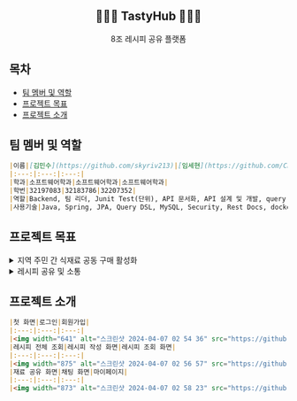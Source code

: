 <div align="center">
<h2> 👨🏻‍🍳 TastyHub 👩🏻‍🍳 </h2>
8조 레시피 공유 플랫폼
</div>

## 목차
  - [팀 멤버 및 역할](#팀-멤버-및-역할) 
  - [프로젝트 목표](#프로젝트-목표)
  - [프로젝트 소개](#프로젝트-소개)

## 팀 멤버 및 역할
```markdown
|이름|[김민수](https://github.com/skyriv213)|[임세현](https://github.com/Chelly142)|[박승은](https://github.com/sep037)|
|:---:|:---:|:---:|
|학과|소프트웨어학과|소프트웨어학과|소프트웨어학과|
|학번|32197083|32183786|32207352|
|역할|Backend, 팀 리더, Junit Test(단위), API 문서화, API 설계 및 개발, query 최적화|Backend, 서버 환경 구축, 클라우드 서버 관리, CI/CD 구축, API 설계 및 개발|Frontend, UI/UX, 성능 최적화 , 크로스 브라우징, 반응형 디자인|
|사용기술|Java, Spring, JPA, Query DSL, MySQL, Security, Rest Docs, docker, git action, jenkins, nginx|Java, Spring, JPA, MySQL, EC2, S3, RDS, docker, jenkins|React, Typescript, Css, Redux, Sass, vercel, Prettier|
```

## 프로젝트 목표
<details>
  <summary>지역 주민 간 식재료 공동 구매 활성화</summary>
  - 공동 구매 플랫폼 개설 : 온라인 플랫폼을 통해 지역 주민들이 함께 식재료를 구매할 수 있는 시스템 구축
</details>
<details>
  <summary>레시피 공유 및 소통</summary>
  - 온라인 레시피 공유 플랫폼 운영 : 사용자들이 자신의 레시피를 업로드하고 공유할 수 있는 온라인 플랫폼을 구축한다. 레시피 검색, 리뷰 및 댓글 기능을 제공하여 소통 촉진
</details>

## 프로젝트 소개
```markdown
|첫 화면|로그인|회원가입|
|:---:|:---:|:---:|
|<img width="641" alt="스크린샷 2024-04-07 02 54 36" src="https://github.com/GraduationDku/tastyHub/assets/112964257/34973009-a8d4-409f-8eed-3d30dfacd4a3">|<img width="635" alt="스크린샷 2024-04-07 02 55 08" src="https://github.com/GraduationDku/tastyHub/assets/112964257/b04a3ce0-0545-435f-b171-b10321393f18">|<img width="636" alt="스크린샷 2024-04-07 02 55 40" src="https://github.com/GraduationDku/tastyHub/assets/112964257/5c9f5297-fe18-4e18-b1b2-47936eface91">|
|레시피 전체 조회|레시피 작성 화면|레시피 조회 화면|
|:---:|:---:|:---:|
|<img width="875" alt="스크린샷 2024-04-07 02 56 57" src="https://github.com/GraduationDku/tastyHub/assets/112964257/9e0fcbaa-702d-4905-b3d8-c89358b7c9c8">|<img width="875" alt="스크린샷 2024-04-07 02 57 23" src="https://github.com/GraduationDku/tastyHub/assets/112964257/3a5a5898-f76e-44df-b1ca-4a8bf323027b">|<img width="873" alt="스크린샷 2024-04-07 02 57 54" src="https://github.com/GraduationDku/tastyHub/assets/112964257/a552dff7-0137-4e69-8c05-d16cb1a15236">|
|재료 공유 화면|채팅 화면|마이페이지|
|:---:|:---:|:---:|
|<img width="873" alt="스크린샷 2024-04-07 02 58 23" src="https://github.com/GraduationDku/tastyHub/assets/112964257/8e573419-829e-47c7-9fc6-62836f873118">|<img width="874" alt="스크린샷 2024-04-07 02 59 03" src="https://github.com/GraduationDku/tastyHub/assets/112964257/7f019667-4327-4007-baaf-f1be10f08485">|<img width="874" alt="스크린샷 2024-04-07 02 59 38" src="https://github.com/GraduationDku/tastyHub/assets/112964257/f8ecb5f1-2680-4f26-8ab8-a63cbdad89ba">|
```






